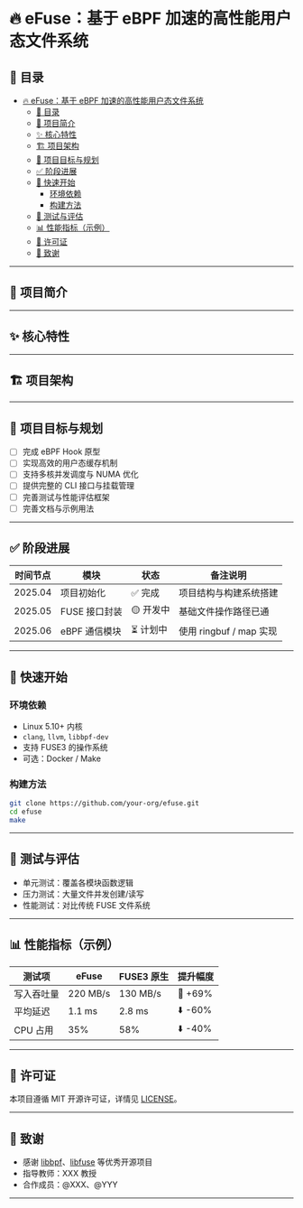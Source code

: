 # 🔥 eFuse：基于 eBPF 加速的高性能用户态文件系统

## 📘 目录

- [🔥 eFuse：基于 eBPF 加速的高性能用户态文件系统](#-efuse基于-ebpf-加速的高性能用户态文件系统)
  - [📘 目录](#-目录)
  - [📖 项目简介](#-项目简介)
  - [✨ 核心特性](#-核心特性)
  - [🏗 项目架构](#-项目架构)
  - [🎯 项目目标与规划](#-项目目标与规划)
  - [✅ 阶段进展](#-阶段进展)
  - [🚀 快速开始](#-快速开始)
    - [环境依赖](#环境依赖)
    - [构建方法](#构建方法)
  - [🧪 测试与评估](#-测试与评估)
  - [📊 性能指标（示例）](#-性能指标示例)
  - [📄 许可证](#-许可证)
  - [🙏 致谢](#-致谢)

---

## 📖 项目简介

<!-- 简要说明项目背景、解决的问题、适用场景 -->

---

## ✨ 核心特性

<!-- 例如：eBPF hook 加速、零拷贝通信、RingBuffer 通道、页缓存穿透优化等 -->

---

## 🏗 项目架构

<!-- 模块划分、流程图、数据流图（建议后续补图） -->

---

## 🎯 项目目标与规划

<!-- 描述本项目的短期与长期目标，以及迭代计划 -->

* [ ] 完成 eBPF Hook 原型
* [ ] 实现高效的用户态缓存机制
* [ ] 支持多核并发调度与 NUMA 优化
* [ ] 提供完整的 CLI 接口与挂载管理
* [ ] 完善测试与性能评估框架
* [ ] 完善文档与示例用法

---

## ✅ 阶段进展

| 时间节点    | 模块        | 状态     | 备注说明                |
| ------- | --------- | ------ | ------------------- |
| 2025.04 | 项目初始化     | ✅ 完成   | 项目结构与构建系统搭建         |
| 2025.05 | FUSE 接口封装 | 🟡 开发中 | 基础文件操作路径已通          |
| 2025.06 | eBPF 通信模块 | ⏳ 计划中  | 使用 ringbuf / map 实现 |

---

## 🚀 快速开始

### 环境依赖

* Linux 5.10+ 内核
* `clang`, `llvm`, `libbpf-dev`
* 支持 FUSE3 的操作系统
* 可选：Docker / Make

### 构建方法

```bash
git clone https://github.com/your-org/efuse.git
cd efuse
make
```

---

## 🧪 测试与评估

* 单元测试：覆盖各模块函数逻辑
* 压力测试：大量文件并发创建/读写
* 性能测试：对比传统 FUSE 文件系统

---

## 📊 性能指标（示例）

| 测试项    | eFuse    | FUSE3 原生 | 提升幅度    |
| ------ | -------- | -------- | ------- |
| 写入吞吐量  | 220 MB/s | 130 MB/s | 🚀 +69% |
| 平均延迟   | 1.1 ms   | 2.8 ms   | ⬇️ -60% |
| CPU 占用 | 35%      | 58%      | ⬇️ -40% |


---


## 📄 许可证

本项目遵循 MIT 开源许可证，详情见 [LICENSE](./LICENSE)。

---

## 🙏 致谢

* 感谢 [libbpf](https://github.com/libbpf/libbpf)、[libfuse](https://github.com/libfuse/libfuse) 等优秀开源项目
* 指导教师：XXX 教授
* 合作成员：@XXX、@YYY

---
